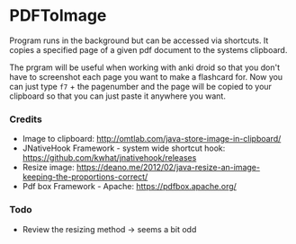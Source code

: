 # PDFToImage

Program runs in the background but can be accessed via shortcuts. It copies a specified page of a given pdf document to the systems clipboard. 

The prgram will be useful when working with anki droid so that you don't have to screenshot each page you want to make a flashcard for. Now you can just type `f7` + the pagenumber and the page will be copied to your clipboard so that you can just paste it anywhere you want.

### Credits
* Image to clipboard: http://omtlab.com/java-store-image-in-clipboard/
* JNativeHook Framework - system wide shortcut hook: https://github.com/kwhat/jnativehook/releases
* Resize image: https://deano.me/2012/02/java-resize-an-image-keeping-the-proportions-correct/
* Pdf box Framework - Apache: https://pdfbox.apache.org/

### Todo
* Review the resizing method -> seems a bit odd

